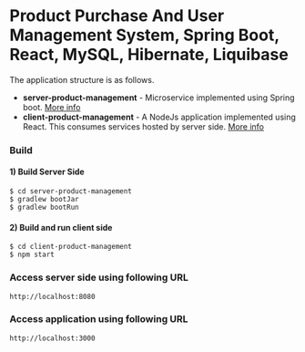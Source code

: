 # Product Purchase And User Management System, Spring Boot, React, MySQL, Hibernate, Liquibase

The application structure is as follows.
- **server-product-management** - Microservice implemented using Spring boot. [More info](server-product-management/README.md)
- **client-product-management** - A NodeJs application implemented using React. This consumes services hosted by server side.  [More info](client-product-management/README.md)

### Build

#### 1) Build Server Side
   
```
$ cd server-product-management
$ gradlew bootJar
$ gradlew bootRun
```

#### 2) Build and run client side

```
$ cd client-product-management
$ npm start
```

### Access server side using following URL

```
http://localhost:8080
```

### Access application using following URL

```
http://localhost:3000
```


